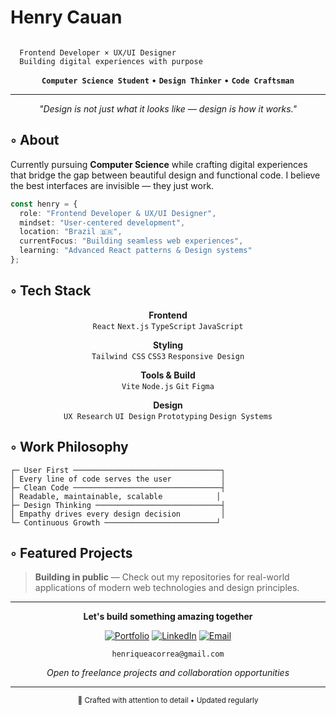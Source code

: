 # Henry Cauan

```ascii

  Frontend Developer × UX/UI Designer           
  Building digital experiences with purpose     
```

<div align="center">

**`Computer Science Student`** • **`Design Thinker`** • **`Code Craftsman`**

---

*"Design is not just what it looks like — design is how it works."*

</div>

## ◦ About

Currently pursuing **Computer Science** while crafting digital experiences that bridge the gap between beautiful design and functional code. I believe the best interfaces are invisible — they just work.

```typescript
const henry = {
  role: "Frontend Developer & UX/UI Designer",
  mindset: "User-centered development",
  location: "Brazil 🇧🇷",
  currentFocus: "Building seamless web experiences",
  learning: "Advanced React patterns & Design systems"
};
```

## ◦ Tech Stack

<div align="center">

**Frontend**  
`React` `Next.js` `TypeScript` `JavaScript`

**Styling**  
`Tailwind CSS` `CSS3` `Responsive Design`

**Tools & Build**  
`Vite` `Node.js` `Git` `Figma`

**Design**  
`UX Research` `UI Design` `Prototyping` `Design Systems`

</div>

## ◦ Work Philosophy

```
┌─ User First ─────────────────────────────────┐
│ Every line of code serves the user           │
├─ Clean Code ─────────────────────────────────┤
│ Readable, maintainable, scalable            │
├─ Design Thinking ────────────────────────────┤
│ Empathy drives every design decision         │
└─ Continuous Growth ─────────────────────────┘
```

## ◦ Featured Projects

> **Building in public** — Check out my repositories for real-world applications of modern web technologies and design principles.

---

<div align="center">

**Let's build something amazing together**

[![Portfolio](https://img.shields.io/badge/Portfolio-000000?style=for-the-badge&logo=About.me&logoColor=white)](#)
[![LinkedIn](https://img.shields.io/badge/LinkedIn-0A66C2?style=for-the-badge&logo=linkedin&logoColor=white)](#)
[![Email](https://img.shields.io/badge/Email-000000?style=for-the-badge&logo=gmail&logoColor=white)](#)

```
henriqueacorrea@gmail.com
```

*Open to freelance projects and collaboration opportunities*

</div>

---

<div align="center">
<sub>💭 Crafted with attention to detail • Updated regularly</sub>
</div>
